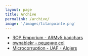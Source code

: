 ```yaml
---
layout: page
title: Archive
permalink: /archive/
image: '/images/titanpointe.png'
---
```

* [ROP Emporium - ARMv5 badchars](https://ntsanya.github.io/2023/05/24/ROP-Emporium-badchars/)
* [pwnablekr - решение col](https://ntsanya.github.io/2023/03/12/Hash-Collision-pwnablekr/)
* [Microcorruption - UAF - Algiers](https://ntsanya.github.io/2023/02/06/UAF-Exploitation-MicrocorruptionCTF/)
